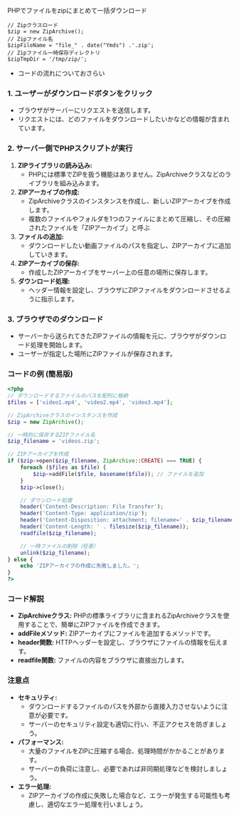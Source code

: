 PHPでファイルをzipにまとめて一括ダウンロード  
```
// Zipクラスロード
$zip = new ZipArchive();
// Zipファイル名
$zipFileName = "file_" . date("Ymds") .'.zip';
// Zipファイル一時保存ディレクトリ
$zipTmpDir = '/tmp/zip/';
```
- コードの流れについておさらい

### 1. ユーザーがダウンロードボタンをクリック

* ブラウザがサーバーにリクエストを送信します。
* リクエストには、どのファイルをダウンロードしたいかなどの情報が含まれています。

### 2. サーバー側でPHPスクリプトが実行

1. **ZIPライブラリの読み込み:**
   * PHPには標準でZIPを扱う機能はありません。ZipArchiveクラスなどのライブラリを組み込みます。
2. **ZIPアーカイブの作成:**
   * ZipArchiveクラスのインスタンスを作成し、新しいZIPアーカイブを作成します。
   * 複数のファイルやフォルダを1つのファイルにまとめて圧縮し、その圧縮されたファイルを「ZIPアーカイブ」と呼ぶ
3. **ファイルの追加:**
   * ダウンロードしたい動画ファイルのパスを指定し、ZIPアーカイブに追加していきます。
4. **ZIPアーカイブの保存:**
   * 作成したZIPアーカイブをサーバー上の任意の場所に保存します。
5. **ダウンロード処理:**
   * ヘッダー情報を設定し、ブラウザにZIPファイルをダウンロードさせるように指示します。

### 3. ブラウザでのダウンロード

* サーバーから送られてきたZIPファイルの情報を元に、ブラウザがダウンロード処理を開始します。
* ユーザーが指定した場所にZIPファイルが保存されます。

### コードの例 (簡易版)

```php
<?php
// ダウンロードするファイルのパスを配列に格納
$files = ['video1.mp4', 'video2.mp4', 'video3.mp4'];

// ZipArchiveクラスのインスタンスを作成
$zip = new ZipArchive();

// 一時的に保存するZIPファイル名
$zip_filename = 'videos.zip';

// ZIPアーカイブを作成
if ($zip->open($zip_filename, ZipArchive::CREATE) === TRUE) {
    foreach ($files as $file) {
        $zip->addFile($file, basename($file)); // ファイルを追加
    }
    $zip->close();

    // ダウンロード処理
    header('Content-Description: File Transfer');
    header('Content-Type: application/zip');
    header('Content-Disposition: attachment; filename=' . $zip_filename);
    header('Content-Length: ' . filesize($zip_filename));
    readfile($zip_filename);

    // 一時ファイルの削除（任意）
    unlink($zip_filename);
} else {
    echo 'ZIPアーカイブの作成に失敗しました。';
}
?>
```

### コード解説

* **ZipArchiveクラス:** PHPの標準ライブラリに含まれるZipArchiveクラスを使用することで、簡単にZIPファイルを作成できます。
* **addFileメソッド:** ZIPアーカイブにファイルを追加するメソッドです。
* **header関数:** HTTPヘッダーを設定し、ブラウザにファイルの情報を伝えます。
* **readfile関数:** ファイルの内容をブラウザに直接出力します。

### 注意点

* **セキュリティ:**
  - ダウンロードするファイルのパスを外部から直接入力させないように注意が必要です。
  - サーバーのセキュリティ設定も適切に行い、不正アクセスを防ぎましょう。
* **パフォーマンス:**
  * 大量のファイルをZIPに圧縮する場合、処理時間がかかることがあります。
  * サーバーの負荷に注意し、必要であれば非同期処理などを検討しましょう。
* **エラー処理:**
  * ZIPアーカイブの作成に失敗した場合など、エラーが発生する可能性も考慮し、適切なエラー処理を行いましょう。


